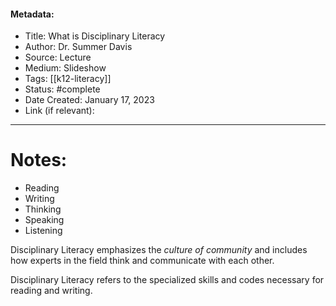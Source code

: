 #### Metadata:
- Title: What is Disciplinary Literacy
- Author: Dr. Summer Davis
- Source: Lecture
- Medium: Slideshow
- Tags: [[k12-literacy]]
- Status: #complete
- Date Created: January 17, 2023
- Link (if relevant): 
---
# Notes:

- Reading 
- Writing 
- Thinking 
- Speaking 
- Listening 

Disciplinary Literacy emphasizes the *culture of community* and includes how experts in the field think and communicate with each other.

Disciplinary Literacy refers to the specialized skills and codes necessary for reading and writing.

